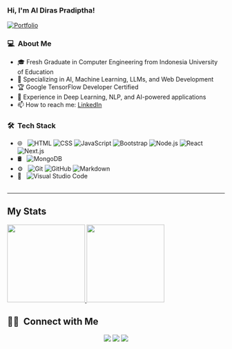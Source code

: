 ### Hi, I'm Al Diras Pradiptha!

[![Portfolio](https://img.shields.io/website?down_message=%E2%96%BC&label=Portfolio&style=for-the-badge&up_message=%E2%96%B2&url=http%3A%2F%2Fdipanjande.com%2F)](https://aldiraspra.github.io/)

### 💻 &nbsp;About Me 

- 🎓 Fresh Graduate in Computer Engineering from Indonesia University of Education
- 🧠 Specializing in AI, Machine Learning, LLMs, and Web Development
- 🏆 Google TensorFlow Developer Certified
- 🔬 Experience in Deep Learning, NLP, and AI-powered applications
- 📫 How to reach me: [LinkedIn](https://www.linkedin.com/in/aldiraspra)

### 🛠 &nbsp;Tech Stack

- 🌐 &nbsp;
  ![HTML](https://img.shields.io/badge/-HTML-333333?style=flat&logo=HTML5)
  ![CSS](https://img.shields.io/badge/-CSS-333333?style=flat&logo=CSS3&logoColor=1572B6)
  ![JavaScript](https://img.shields.io/badge/-JavaScript-333333?style=flat&logo=javascript)
  ![Bootstrap](https://img.shields.io/badge/-Bootstrap-333333?style=flat&logo=bootstrap&logoColor=563D7C)
  ![Node.js](https://img.shields.io/badge/-Node.js-333333?style=flat&logo=node.js)
  ![React](https://img.shields.io/badge/-React-333333?style=flat&logo=react)
  ![Next.js](https://img.shields.io/badge/-Next.js-333333?style=flat&logo=next.js)
- 🛢 &nbsp;
  ![MongoDB](https://img.shields.io/badge/-MongoDB-333333?style=flat&logo=mongodb)
- ⚙️ &nbsp;
  ![Git](https://img.shields.io/badge/-Git-333333?style=flat&logo=git)
  ![GitHub](https://img.shields.io/badge/-GitHub-333333?style=flat&logo=github)
  ![Markdown](https://img.shields.io/badge/-Markdown-333333?style=flat&logo=markdown)
- 🔧 &nbsp;
  ![Visual Studio Code](https://img.shields.io/badge/-Visual%20Studio%20Code-333333?style=flat&logo=visual-studio-code&logoColor=007ACC)
<br/><br/>

---

## My Stats
<p>
<a href="https://github.com/AVS1508">
  <img height="180em" src="https://github-readme-stats.vercel.app/api?username=aldiraspra&show_icons=true&theme=radical" />
  <img height="180em" src="https://github-readme-stats-eight-theta.vercel.app/api/top-langs/?username=aldiraspra&theme=radical&layout=compact&exclude_lang=java+r" />
</a>
</p>


##  🤝🏻 &nbsp;Connect with Me

<p align="center">
<a href="https://aldiraspra.github.io"><img src="https://img.shields.io/badge/-aldiraspra.io-3423A6?style=flat-square&logo=Google-Chrome&logoColor=white"/></a>
<a href="https://www.linkedin.com/in/aldiraspra"><img src="https://img.shields.io/badge/-Al%20Diras-0077B5?style=flat-square&logo=Linkedin&logoColor=white"/></a>
<a href="mailto:aldiras29@gamil.com"><img src="https://img.shields.io/badge/-aldiras29@gmail.com-D14836?style=flat-square&logo=Gmail&logoColor=white"/></a>
